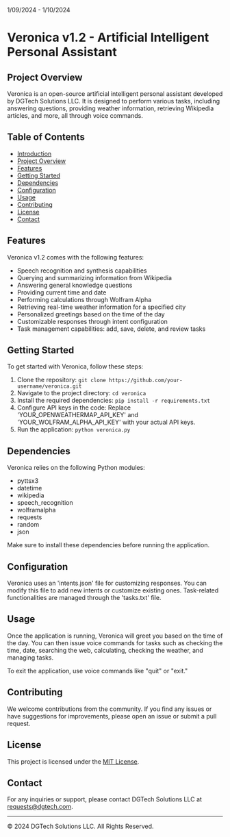 1/09/2024 - 1/10/2024

# Veronica v1.2 - Artificial Intelligent Personal Assistant

## Project Overview

Veronica is an open-source artificial intelligent personal assistant developed by DGTech Solutions LLC. It is designed to perform various tasks, including answering questions, providing weather information, retrieving Wikipedia articles, and more, all through voice commands.

## Table of Contents

- [Introduction](#veronica-v12---artificial-intelligent-personal-assistant)
- [Project Overview](#project-overview)
- [Features](#features)
- [Getting Started](#getting-started)
- [Dependencies](#dependencies)
- [Configuration](#configuration)
- [Usage](#usage)
- [Contributing](#contributing)
- [License](#license)
- [Contact](#contact)

## Features

Veronica v1.2 comes with the following features:

- Speech recognition and synthesis capabilities
- Querying and summarizing information from Wikipedia
- Answering general knowledge questions
- Providing current time and date
- Performing calculations through Wolfram Alpha
- Retrieving real-time weather information for a specified city
- Personalized greetings based on the time of the day
- Customizable responses through intent configuration
- Task management capabilities: add, save, delete, and review tasks

## Getting Started

To get started with Veronica, follow these steps:

1. Clone the repository: `git clone https://github.com/your-username/veronica.git`
2. Navigate to the project directory: `cd veronica`
3. Install the required dependencies: `pip install -r requirements.txt`
4. Configure API keys in the code: Replace 'YOUR_OPENWEATHERMAP_API_KEY' and 'YOUR_WOLFRAM_ALPHA_API_KEY' with your actual API keys.
5. Run the application: `python veronica.py`

## Dependencies

Veronica relies on the following Python modules:

- pyttsx3
- datetime
- wikipedia
- speech_recognition
- wolframalpha
- requests
- random
- json

Make sure to install these dependencies before running the application.

## Configuration

Veronica uses an 'intents.json' file for customizing responses. You can modify this file to add new intents or customize existing ones. Task-related functionalities are managed through the 'tasks.txt' file.

## Usage

Once the application is running, Veronica will greet you based on the time of the day. You can then issue voice commands for tasks such as checking the time, date, searching the web, calculating, checking the weather, and managing tasks.

To exit the application, use voice commands like "quit" or "exit."

## Contributing

We welcome contributions from the community. If you find any issues or have suggestions for improvements, please open an issue or submit a pull request.

## License

This project is licensed under the [MIT License](LICENSE).

## Contact

For any inquiries or support, please contact DGTech Solutions LLC at [requests@dgtech.com](mailto:requests@dgtech.com).

---

© 2024 DGTech Solutions LLC. All Rights Reserved.
